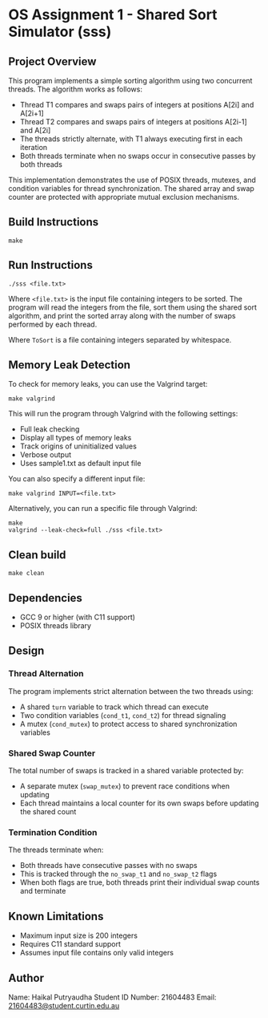 # OS Assignment 1 - Shared Sort Simulator (sss)

## Project Overview

This program implements a simple sorting algorithm using two concurrent threads. The algorithm works as follows:

- Thread T1 compares and swaps pairs of integers at positions A[2i] and A[2i+1]
- Thread T2 compares and swaps pairs of integers at positions A[2i-1] and A[2i]
- The threads strictly alternate, with T1 always executing first in each iteration
- Both threads terminate when no swaps occur in consecutive passes by both threads

This implementation demonstrates the use of POSIX threads, mutexes, and condition variables for thread synchronization. The shared array and swap counter are protected with appropriate mutual exclusion mechanisms.

## Build Instructions

```
make
```

## Run Instructions

```
./sss <file.txt>
```

Where `<file.txt>` is the input file containing integers to be sorted. The program will read the integers from the file, sort them using the shared sort algorithm, and print the sorted array along with the number of swaps performed by each thread.

Where `ToSort` is a file containing integers separated by whitespace.

## Memory Leak Detection

To check for memory leaks, you can use the Valgrind target:

```
make valgrind
```

This will run the program through Valgrind with the following settings:
- Full leak checking
- Display all types of memory leaks
- Track origins of uninitialized values
- Verbose output
- Uses sample1.txt as default input file

You can also specify a different input file:

```
make valgrind INPUT=<file.txt>
```

Alternatively, you can run a specific file through Valgrind:

```
make
valgrind --leak-check=full ./sss <file.txt>
```

## Clean build
```
make clean
```

## Dependencies

- GCC 9 or higher (with C11 support)
- POSIX threads library

## Design

### Thread Alternation

The program implements strict alternation between the two threads using:
- A shared `turn` variable to track which thread can execute
- Two condition variables (`cond_t1`, `cond_t2`) for thread signaling
- A mutex (`cond_mutex`) to protect access to shared synchronization variables

### Shared Swap Counter

The total number of swaps is tracked in a shared variable protected by:
- A separate mutex (`swap_mutex`) to prevent race conditions when updating
- Each thread maintains a local counter for its own swaps before updating the shared count

### Termination Condition

The threads terminate when:
- Both threads have consecutive passes with no swaps
- This is tracked through the `no_swap_t1` and `no_swap_t2` flags
- When both flags are true, both threads print their individual swap counts and terminate

## Known Limitations

- Maximum input size is 200 integers
- Requires C11 standard support
- Assumes input file contains only valid integers

## Author

Name: Haikal Putryaudha
Student ID Number: 21604483
Email: 21604483@student.curtin.edu.au